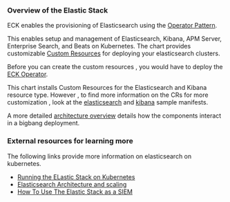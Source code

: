 ### Overview of the Elastic Stack

ECK enables the provisioning of Elasticsearch using the [Operator Pattern](https://kubernetes.io/docs/concepts/extend-kubernetes/operator/).

This enables setup and management of Elasticsearch, Kibana, APM Server, Enterprise Search, and Beats on Kubernetes.  The chart provides customizable [Custom Resources](https://kubernetes.io/docs/concepts/extend-kubernetes/api-extension/custom-resources/) for deploying your elasticsearch clusters.

Before you can create the custom resources , you would have to deploy the [ECK Operator](https://repo1.dso.mil/platform-one/big-bang/apps/core/eck-operator).

This chart installs Custom Resources for the Elasticsearch and Kibana resource type.  However , to find more information on the CRs for more customization , look at the [elasticsearch](https://github.com/elastic/cloud-on-k8s/blob/1.5/config/samples/elasticsearch/elasticsearch.yaml) and [kibana](https://github.com/elastic/cloud-on-k8s/blob/1.5/config/samples/kibana/kibana_es.yaml) sample manifests.

A more detailed [architecture overview](https://repo1.dso.mil/platform-one/big-bang/bigbang/-/blob/master/charter/packages/elasticsearch-kibana/Architecture.md) details how the components interact in a bigbang deployment.


### External resources for learning more
The following links provide more information on elasticsearch on kubernetes.

* [Running the ELastic Stack on Kubernetes](https://www.youtube.com/watch?v=Wf6E3vkvEFM&t=2261s)
* [Elasticsearch Architecture and scaling](https://www.youtube.com/watch?v=YsYUgZu9-Y4&list=RDQM3CS9KywI3RE&start_radio=1)
*  [How To Use The Elastic Stack as a SIEM](https://www.youtube.com/watch?v=v69kyU5XMFI)